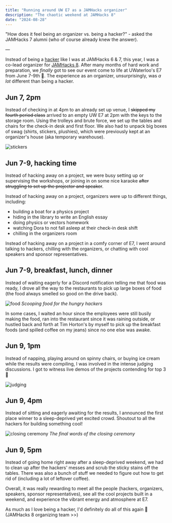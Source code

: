 ```yaml
---
title: "Running around UW E7 as a JAMHacks organizer"
description: "The chaotic weekend at JAMHacks 8"
date: "2024-08-28"
---
```


"How does it feel being an organizer vs. being a hacker?" - asked the JAMHacks 7 alumni (who of course already knew the answer).

—

Instead of being a [hacker](https://chinglamlau.vercel.app/writing/jamhacks6) like I was at JAMHacks 6 & 7, this year, I was a co-lead organizer for [JAMHacks 8](https://www.jamhacks.ca/). After many months of hard work and preparation, we *finally* got to see our event come to life at UWaterloo's E7 from June 7-9th 🤩. The experience as an organizer, unsurprisingly, was *a lot* different than being a hacker.

## Jun 7, 2pm

Instead of checking in at 4pm to an already set up venue, I ~~skipped my fourth period class~~ arrived to an empty UW E7 at 2pm with the keys to the storage room. Using the trolleys and brute force, we set up the tables and chairs for the check-in desk and first floor. We also had to unpack big boxes of swag (shirts, stickers, plushies), which were previously kept at an organizer's house (aka temporary warehouse).

![stickers](/images/writing/jamhacks8/stickers.jpg)

## Jun 7-9, hacking time

Instead of hacking away on a project, we were busy setting up or supervising the workshops, or joining in on some nice karaoke ~~after struggling to set up the projector and speaker~~.

Instead of hacking away on a project, organizers were up to different things, including:
- building a boat for a physics project
- hiding in the library to write an English essay
- doing physics or vectors homework
- watching Dora to not fall asleep at their check-in desk shift
- chilling in the organizers room

Instead of hacking away on a project in a comfy corner of E7, I went around talking to hackers, chilling with the organizers, or chatting with cool speakers and sponsor representatives.
## Jun 7-9, breakfast, lunch, dinner

Instead of waiting eagerly for a Discord notification telling me that food was ready, I drove all the way to the restaurants to pick up large boxes of food (the food always smelled so good on the drive back).

![food](/images/writing/jamhacks8/food.jpg)
*Scooping food for the hungry hackers*

In some cases, I waited an hour since the employees were still busily making the food, ran into the restaurant since it was raining outside, or hustled back and forth at Tim Horton's by myself to pick up the breakfast foods (and spilled coffee on my jeans) since no one else was awake.
## Jun 9, 1pm

Instead of napping, playing around on spinny chairs, or buying ice cream while the results were compiling, I was involved in the intense judging discussions. I got to witness live demos of the projects contending for top 3 👀

![judging](/images/writing/jamhacks8/judging.jpg)

## Jun 9, 4pm

Instead of sitting and eagerly awaiting for the results, I announced the first place winner to a sleep-deprived yet excited crowd. Shoutout to all the hackers for building something cool!

![closing ceremony](/images/writing/jamhacks8/closing.jpg)
*The final words of the closing ceremony*
## Jun 9, 5pm

Instead of going home right away after a sleep-deprived weekend, we had to clean up after the hackers' messes and scrub the sticky stains off the tables. There was also a bunch of stuff we needed to figure out how to get rid of (including a lot of leftover coffee).

Overall, it was really rewarding to meet all the people (hackers, organizers, speakers, sponsor representatives), see all the cool projects built in a weekend, and experience the vibrant energy and atmosphere at E7.

As much as I love being a hacker, I'd definitely do all of this again 🫶 (JAMHacks 8 organizing team >>) 